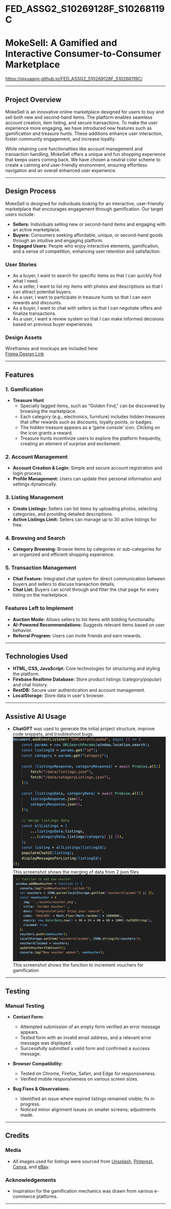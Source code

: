 # FED_ASSG2_S10269128F_S10268119C  
# **MokeSell: A Gamified and Interactive Consumer-to-Consumer Marketplace**  
https://qixuaann.github.io/FED_ASSG2_S10269128F_S10268119C/

---

## **Project Overview**  
MokeSell is an innovative online marketplace designed for users to buy and sell both new and second-hand items. The platform enables seamless account creation, item listing, and secure transactions. To make the user experience more engaging, we have introduced new features such as gamification and treasure hunts. These additions enhance user interaction, foster community engagement, and increase loyalty.  

While retaining core functionalities like account management and transaction handling, MokeSell offers a unique and fun shopping experience that keeps users coming back. We have chosen a neutral color scheme to create a calming and user-friendly environment, ensuring effortless navigation and an overall enhanced user experience.  

---

## **Design Process**  
MokeSell is designed for individuals looking for an interactive, user-friendly marketplace that encourages engagement through gamification. Our target users include:  

- **Sellers:** Individuals selling new or second-hand items and engaging with an active marketplace.  
- **Buyers:** Consumers seeking affordable, unique, or second-hand goods through an intuitive and engaging platform.  
- **Engaged Users:** People who enjoy interactive elements, gamification, and a sense of competition, enhancing user retention and satisfaction.  

### **User Stories**  
- As a buyer, I want to search for specific items so that I can quickly find what I need.  
- As a seller, I want to list my items with photos and descriptions so that I can attract potential buyers.  
- As a user, I want to participate in treasure hunts so that I can earn rewards and discounts.  
- As a buyer, I want to chat with sellers so that I can negotiate offers and finalize transactions.  
- As a user, I want a review system so that I can make informed decisions based on previous buyer experiences.  

### **Design Assets**  
Wireframes and mockups are included here:  
[Figma Design Link](https://www.figma.com/design/a8uwqeScDyTBGEA53oV2mP/MokeSell---P05--Joyce-%26-Qi-Xuan?node-id=0-1&t=rSiWX1jJ6RZRT3Q7-1)  

---

## **Features**  
### 1. **Gamification**  
- **Treasure Hunt**  
  - Specially tagged items, such as "Golden Find," can be discovered by browsing the marketplace.  
  - Each category (e.g., electronics, furniture) includes hidden treasures that offer rewards such as discounts, loyalty points, or badges.  
  - The hidden treasure appears as a ‘game console’ icon. Clicking on the icon grants a reward.  
  - Treasure hunts incentivize users to explore the platform frequently, creating an element of surprise and excitement.  

### 2. **Account Management**  
- **Account Creation & Login:** Simple and secure account registration and login process.  
- **Profile Management:** Users can update their personal information and settings dynamically.  

### 3. **Listing Management**  
- **Create Listings:** Sellers can list items by uploading photos, selecting categories, and providing detailed descriptions.  
- **Active Listings Limit:** Sellers can manage up to 30 active listings for free.  

### 4. **Browsing and Search**  
- **Category Browsing:** Browse items by categories or sub-categories for an organized and efficient shopping experience.  

### 5. **Transaction Management**  
- **Chat Feature:** Integrated chat system for direct communication between buyers and sellers to discuss transaction details.  
- **Chat List:** Buyers can scroll through and filter the chat page for every listing on the marketplace.  

### **Features Left to Implement**  
- **Auction Mode:** Allows sellers to list items with bidding functionality.  
- **AI-Powered Recommendations:** Suggests relevant items based on user behavior.  
- **Referral Program:** Users can invite friends and earn rewards.  

---

## **Technologies Used**  
- **HTML, CSS, JavaScript:** Core technologies for structuring and styling the platform.  
- **Firebase Realtime Database:** Store product listings (category/popular) and chat history.  
- **RestDB:** Secure user authentication and account management.  
- **LocalStorage:** Store data in user's browser.  

---

## **Assistive AI Usage**  
- **ChatGPT** was used to generate the initial project structure, improve code snippets, and troubleshoot bugs.  
![Evidence 1](./evidence-1.png)
This screenshot shows the merging of data from 2 json files 
![Evidence 2](./evidence-2.png)
This screenshot shows the function to increment vouchers for gamification

---

## **Testing**  
### **Manual Testing**  
- **Contact Form:**  
  - Attempted submission of an empty form verified an error message appears.  
  - Tested form with an invalid email address, and a relevant error message was displayed.  
  - Successfully submitted a valid form and confirmed a success message.  

- **Browser Compatibility:**  
  - Tested on Chrome, Firefox, Safari, and Edge for responsiveness.  
  - Verified mobile responsiveness on various screen sizes.  

- **Bug Fixes & Observations:**  
  - Identified an issue where expired listings remained visible; fix in progress.  
  - Noticed minor alignment issues on smaller screens; adjustments made.  

---

## **Credits**  
### **Media**  
- All images used for listings were sourced from [Unsplash](https://unsplash.com/), [Pinterest](https://www.pinterest.com/), [Canva](https://www.canva.com/), and [eBay](https://www.ebay.com/).  

### **Acknowledgements**  
- Inspiration for the gamification mechanics was drawn from various e-commerce platforms.  

---